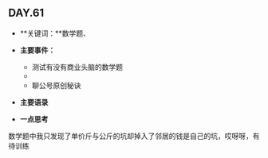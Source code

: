  ## DAY.61
+ **关键词：**数学题、
+ **主要事件：**
    + 测试有没有商业头脑的数学题
    + 
    + 聊公号原创秘诀
+ **主要语录**


+ **一点思考**

数学题中我只发现了单价斤与公斤的坑却掉入了邻居的钱是自己的坑，哎呀呀，有待训练